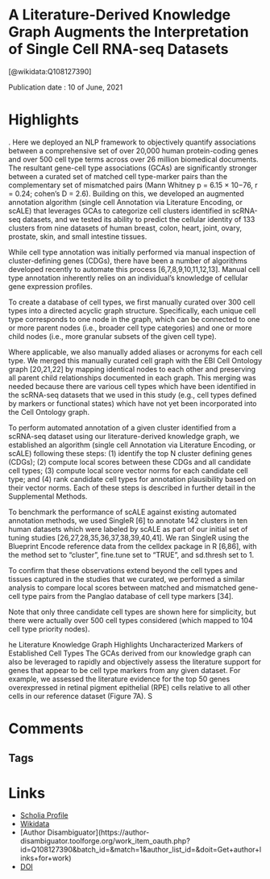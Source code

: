 
A Literature-Derived Knowledge Graph Augments the Interpretation of Single Cell RNA-seq Datasets
================================================================================================
  
  [@wikidata:Q108127390]  
  
Publication date : 10 of June, 2021  

# Highlights

. Here we deployed an NLP framework to objectively quantify associations between a comprehensive set of over 20,000 human protein-coding genes and over 500 cell type terms across over 26 million biomedical documents. The resultant gene-cell type associations (GCAs) are significantly stronger between a curated set of matched cell type-marker pairs than the complementary set of mismatched pairs (Mann Whitney p = 6.15 × 10−76, r = 0.24; cohen’s D = 2.6). Building on this, we developed an augmented annotation algorithm (single cell Annotation via Literature Encoding, or scALE) that leverages GCAs to categorize cell clusters identified in scRNA-seq datasets, and we tested its ability to predict the cellular identity of 133 clusters from nine datasets of human breast, colon, heart, joint, ovary, prostate, skin, and small intestine tissues. 

<!-- Cool stuff -->

While cell type annotation was initially performed via manual inspection of cluster-defining genes (CDGs), there have been a number of algorithms developed recently to automate this process [6,7,8,9,10,11,12,13].
Manual cell type annotation inherently relies on an individual’s knowledge of cellular gene expression profiles.

To create a database of cell types, we first manually curated over 300 cell types into a directed acyclic graph structure. Specifically, each unique cell type corresponds to one node in the graph, which can be connected to one or more parent nodes (i.e., broader cell type categories) and one or more child nodes (i.e., more granular subsets of the given cell type). 

Where applicable, we also manually added aliases or acronyms for each cell type. We merged this manually curated cell graph with the EBI Cell Ontology graph [20,21,22] by mapping identical nodes to each other and preserving all parent child relationships documented in each graph. This merging was needed because there are various cell types which have been identified in the scRNA-seq datasets that we used in this study (e.g., cell types defined by markers or functional states) which have not yet been incorporated into the Cell Ontology graph. 

To perform automated annotation of a given cluster identified from a scRNA-seq dataset using our literature-derived knowledge graph, we established an algorithm (single cell Annotation via Literature Encoding, or scALE) following these steps: (1) identify the top N cluster defining genes (CDGs); (2) compute local scores between these CDGs and all candidate cell types; (3) compute local score vector norms for each candidate cell type; and (4) rank candidate cell types for annotation plausibility based on their vector norms. Each of these steps is described in further detail in the Supplemental Methods.

To benchmark the performance of scALE against existing automated annotation methods, we used SingleR [6] to annotate 142 clusters in ten human datasets which were labeled by scALE as part of our initial set of tuning studies [26,27,28,35,36,37,38,39,40,41]. We ran SingleR using the Blueprint Encode reference data from the celldex package in R [6,86], with the method set to “cluster”, fine.tune set to “TRUE”, and sd.thresh set to 1. 

To confirm that these observations extend beyond the cell types and tissues captured in the studies that we curated, we performed a similar analysis to compare local scores between matched and mismatched gene-cell type pairs from the Panglao database of cell type markers [34]. 

Note that only three candidate cell types are shown here for simplicity, but there were actually over 500 cell types considered (which mapped to 104 cell type priority nodes).

he Literature Knowledge Graph Highlights Uncharacterized Markers of Established Cell Types
The GCAs derived from our knowledge graph can also be leveraged to rapidly and objectively assess the literature support for genes that appear to be cell type markers from any given dataset. For example, we assessed the literature evidence for the top 50 genes overexpressed in retinal pigment epithelial (RPE) cells relative to all other cells in our reference dataset (Figure 7A). S



# Comments

## Tags

# Links
  
 * [Scholia Profile](https://scholia.toolforge.org/work/Q108127390)  
 * [Wikidata](https://www.wikidata.org/wiki/Q108127390)  
 * [Author Disambiguator](https://author-
disambiguator.toolforge.org/work_item_oauth.php?id=Q108127390&batch_id=&match=1&author_list_id=&doit=Get+author+links+for+work)  
 * [DOI](https://doi.org/10.3390/GENES12060898)  
